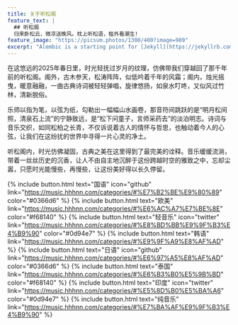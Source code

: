 ```yaml
---
title: 关于听松阁
feature_text: |
  ## 听松阁
  归来卧松云，微凉送晚风。枕上听松语，槛外看潮生!
feature_image: "https://picsum.photos/1300/400?image=989"
excerpt: "Alembic is a starting point for [Jekyll](https://jekyllrb.com/) projects. Rather than starting from scratch, this boilerplate is designed to get the ball rolling immediately. Install it, configure it, tweak it, push it."
---
```


在这悠远的2025年春日里，时光轻抚过岁月的纹理，仿佛带我们穿越回了那千年前的听松阁。阁外，古木参天，松涛阵阵，似低吟着千年的风霜；阁内，烛光摇曳，暖意融融，一曲古典诗词被轻轻弹唱，旋律悠扬，如泉水叮咚，又似风过竹林，清新脱俗。

乐师以指为笔，以弦为纸，勾勒出一幅幅山水画卷，那音符间跳跃的是“明月松间照，清泉石上流”的宁静致远，是“松下问童子，言师采药去”的淡泊明志。诗词与音乐交织，如同松柏之长青，不仅诉说着古人的情怀与哲思，也触动着今人的心弦，让我们在这纷扰的世界中寻得一片心灵的净土。

听松阁内，时光仿佛凝固，古典之美在这里得到了最完美的诠释。音乐缓缓流淌，带着一丝丝历史的沉香，让人不由自主地沉醉于这份跨越时空的雅致之中，忘却尘嚣，只愿时光能慢些，再慢些，让这份美好得以长久停留。

{% include button.html text="国语" icon="github" link="https://music.hhhnn.com/categories/#%E7%B2%BE%E9%80%89" color="#0366d6" %} {% include button.html text="欧美" link="https://music.hhhnn.com/categories/#%E6%AC%A7%E7%BE%8E" color="#f68140" %} {% include button.html text="轻音乐" icon="twitter" link="https://music.hhhnn.com/categories/#%E8%BD%BB%E9%9F%B3%E4%B9%90" color="#0d94e7" %} {% include button.html text="韩语" link="https://music.hhhnn.com/categories/#%E9%9F%A9%E8%AF%AD" %} {% include button.html text="日语" icon="github" link="https://music.hhhnn.com/categories/#%E6%97%A5%E8%AF%AD" color="#0366d6" %} {% include button.html text="泰国" link="https://music.hhhnn.com/categories/#%E6%B3%B0%E5%9B%BD" color="#f68140" %} {% include button.html text="印度" icon="twitter" link="https://music.hhhnn.com/categories/#%E5%8D%B0%E5%BA%A6" color="#0d94e7" %} {% include button.html text="纯音乐" link="https://music.hhhnn.com/categories/#%E7%BA%AF%E9%9F%B3%E4%B9%90" %}
